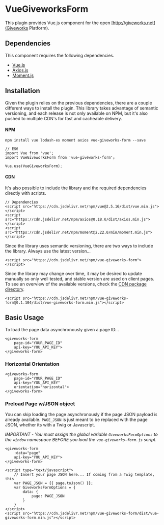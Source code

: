 # VueGiveworksForm

This plugin provides Vue.js component for the open [http://giveworks.net](Giveworks Platform).

## Dependencies

This component requires the following dependencies.

- [Vue.js](https://vuejs.org)
- [Axios.js](https://github.com/axios/axios)
- [Moment.js](https://momentjs.com)

## Installation

Given the plugin relies on the previous dependencies, there are a couple different ways to install the plugin. This library takes advantage of semantic versioning, and each release is not only available on NPM, but it's also pushed to multiple CDN's for fast and cacheable delivery.

#### NPM

    npm install vue lodash-es moment axios vue-giveworks-form --save

    // ES6
    import Vue from 'vue';
    import VueGiveworksForm from 'vue-giveworks-form';

    Vue.use(VueGiveworksForm);


#### CDN

It's also possible to include the library and the required dependencies directly with scripts.


    // Dependencies
    <script src="https://cdn.jsdelivr.net/npm/vue@2.5.16/dist/vue.min.js"></script>
    <script src="https://cdn.jsdelivr.net/npm/axios@0.18.0/dist/axios.min.js"></script>
    <script src="https://cdn.jsdelivr.net/npm/moment@2.22.0/min/moment.min.js"></script>

Since the library uses semantic versioning, there are two ways to include the library. Always use the latest version...

    <script src="https://cdn.jsdelivr.net/npm/vue-giveworks-form"></script>

Since the library may change over time, it may be desired to update manually so only well tested, and stable version are used on client pages. To see an overview of the available versions, check the [CDN package directory](https://www.jsdelivr.com/package/npm/vue-giveworks-form).

    <script src="https://cdn.jsdelivr.net/npm/vue-giveworks-form@0.1.104/dist/vue-giveworks-form.min.js"></script>


## Basic Usage

To load the page data asynchronously given a page ID...

    <giveworks-form
        page-id="YOUR_PAGE_ID"
        api-key="YOU_API_KEY">
    </giveworks-form>

### Horizontal Orientation

    <giveworks-form
        page-id="YOUR_PAGE_ID"
        api-key="YOU_API_KEY"
        orientation="horizontal">
    </giveworks-form>

### Preload Page w/JSON object

You can skip loading the page asynchronously if the page JSON payload is already available. `PAGE_JSON` is just meant to be replaced with the page JSON, whether its with a Twig or Javascript.

*IMPORTANT - You must assign the global variable `GiveworksFormOptions` to the  `window` namespace BEFORE you load the `vue-giveworks-form.js` script.*

    <giveworks-form
        :data="page"
        api-key="YOU_API_KEY">
    </giveworks-form>

    <script type="text/javascript">
        // Insert your page JSON here... If coming from a Twig template, this
        var PAGE_JSON = {{ page.toJson() }};
        var GiveworksFormOptions = {
            data: {
                page: PAGE_JSON
            }
        }
    </script>
    <script src="https://cdn.jsdelivr.net/npm/vue-giveworks-form/dist/vue-giveworks-form.min.js"></script>
